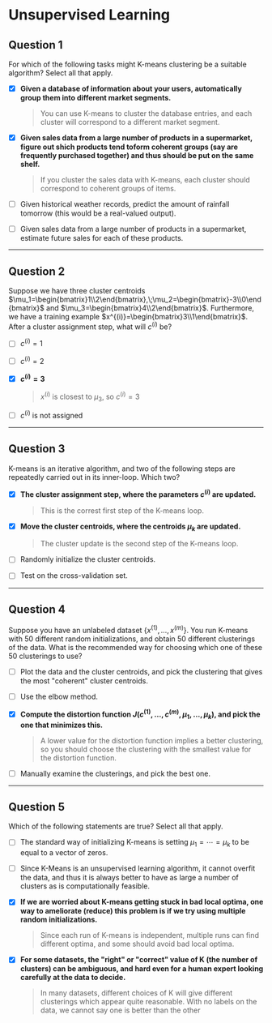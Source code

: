# Unsupervised Learning

## Question 1

For which of the following tasks might K-means clustering be a suitable algorithm? Select all that apply.

- [x] **Given a database of information about your users, automatically group them into different market segments.** 

  > You can use K-means to cluster the database entries, and each cluster will correspond to a different market segment.

- [x] **Given sales data from a large number of products in a supermarket, figure out shich products tend toform coherent groups (say are frequently purchased together) and thus should be put on the same shelf.**

  > If you cluster the sales data with K-means, each cluster should correspond to coherent groups of items.

- [ ] Given historical weather records, predict the amount of rainfall tomorrow (this would be a real-valued output).

- [ ] Given sales data from a large number of products in a supermarket, estimate future sales for each of these products.

---

## Question 2

Suppose we have three cluster centroids $\mu_1=\begin{bmatrix}1\\2\end{bmatrix},\;\mu_2=\begin{bmatrix}-3\\0\end{bmatrix}$ and $\mu_3=\begin{bmatrix}4\\2\end{bmatrix}$. Furthermore, we have a training example $x^{(i)}=\begin{bmatrix}3\\1\end{bmatrix}$. After a cluster assignment step, what will $c^{(i)}$ be?

- [ ] $c^{(i)}=1$

- [ ] $c^{(i)}=2$

- [x] **$c^{(i)}=3$**

  > $x^{(i)}$ is closest to $\mu_3$, so $c^{(i)}=3$

- [ ] $c^{(i)}$ is not assigned

---

## Question 3

K-means is an iterative algorithm, and two of the following steps are repeatedly carried out in its inner-loop. Which two?

- [x] **The cluster assignment step, where the parameters $c^{(i)}$ are updated.**

  > This is the correst first step of the K-means loop.

- [x] **Move the cluster centroids, where the centroids $\mu_k$ are updated.** 

  > The cluster update is the second step of the K-means loop.

- [ ] Randomly initialize the cluster centroids.

- [ ] Test on the cross-validation set.

---

## Question 4

Suppose you have an unlabeled dataset $\{x^{(1)}, \ldots, x^{(m)}\}$. You run K-means with 50 different random initializations, and obtain 50 different clusterings of the data. What is the recommended way for choosing which one of these 50 clusterings to use?

- [ ] Plot the data and the cluster centroids, and pick the clustering that gives the most "coherent" cluster centroids.

- [ ] Use the elbow method.

- [x] **Compute the distortion function $J(c^{(1)}, \ldots, c^{(m)}, \mu_1, \ldots,\mu_k)$, and pick the one that minimizes this.**

  > A lower value for the distortion function implies a better clustering, so you should choose the clustering with the smallest value for the distortion function.

- [ ] Manually examine the clusterings, and pick the best one.

---

## Question 5

Which of the following statements are true? Select all that apply.

- [ ] The standard way of initializing K-means is setting $\mu_1 = \cdots = \mu_k$ to be equal to a vector of zeros.

- [ ] Since K-Means is an unsupervised learning algorithm, it cannot overfit the data, and thus it is always better to have as large a number of clusters as is computationally feasible.

- [x] **If we are worried about K-means getting stuck in bad local optima, one way to ameliorate (reduce) this problem is if we try using multiple random initializations.**

  > Since each run of K-means is independent, multiple runs can find different optima, and some should avoid bad local optima.

- [x] **For some datasets, the "right" or "correct" value of K (the number of clusters) can be ambiguous, and hard even for a human expert looking carefully at the data to decide.**

  > In many datasets, different choices of K will give different clusterings which appear quite reasonable. With no labels on the data, we cannot say one is better than the other